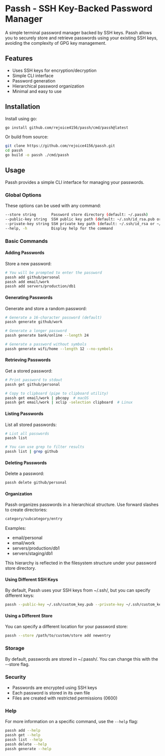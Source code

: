 # Passh - SSH Key-Backed Password Manager

A simple terminal password manager backed by SSH keys. Passh allows you to securely store and retrieve passwords using your existing SSH keys, avoiding the complexity of GPG key management.

## Features

- Uses SSH keys for encryption/decryption
- Simple CLI interface
- Password generation
- Hierarchical password organization
- Minimal and easy to use

## Installation

Install using go:

```bash
go install github.com/rejoice4156/passh/cmd/passh@latest
```

Or build from source:

```bash
git clone https://github.com/rejoice4156/passh.git
cd passh
go build -o passh ./cmd/passh
```

## Usage

Passh provides a simple CLI interface for managing your passwords.

### Global Options

These options can be used with any command:

```bash
--store string       Password store directory (default: ~/.passh)
--public-key string  SSH public key path (default: ~/.ssh/id_rsa.pub or ~/.ssh/id_ed25519.pub)
--private-key string SSH private key path (default: ~/.ssh/id_rsa or ~/.ssh/id_ed25519)
--help, -h           Display help for the command
```

### Basic Commands

#### Adding Passwords

Store a new password:

```bash
# You will be prompted to enter the password
passh add github/personal
passh add email/work
passh add servers/production/db1
```

#### Generating Passwords

Generate and store a random password:

```bash
# Generate a 16-character password (default)
passh generate github/work

# Generate a longer password
passh generate bank/online --length 24

# Generate a password without symbols
passh generate wifi/home --length 12 --no-symbols
```

#### Retrieving Passwords

Get a stored password:

```bash
# Print password to stdout
passh get github/personal

# Copy to clipboard (pipe to clipboard utility)
passh get email/work | pbcopy  # macOS
passh get email/work | xclip -selection clipboard  # Linux
```

#### Listing Passwords

List all stored passwords:

```bash
# List all passwords
passh list

# You can use grep to filter results
passh list | grep github
```

#### Deleting Passwords

Delete a password:

```bash
passh delete github/personal
```

#### Organization

Passh organizes passwords in a hierarchical structure. Use forward slashes to create directories:

```bash
category/subcategory/entry
```

Examples:

- email/personal
- email/work
- servers/production/db1
- servers/staging/db1

This hierarchy is reflected in the filesystem structure under your password store directory.

#### Using Different SSH Keys

By default, Passh uses your SSH keys from ~/.ssh/, but you can specify different keys:

```bash
passh --public-key ~/.ssh/custom_key.pub --private-key ~/.ssh/custom_key get github/personal
```

#### Using a Different Store

You can specify a different location for your password store:

```bash
passh --store /path/to/custom/store add newentry
```

### Storage

By default, passwords are stored in ~/.passh/. You can change this with the --store flag.

### Security

- Passwords are encrypted using SSH keys
- Each password is stored in its own file
- Files are created with restricted permissions (0600)

### Help
For more information on a specific command, use the `--help` flag:

```bash
passh add --help
passh get --help
passh list --help
passh delete --help
passh generate --help
```
